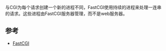 与CGI为每个请求创建一个新的进程不同，FastCGI使用持续的进程来处理一连串的请求。这些进程由FastCGI服务器管理，而不是web服务器。

## 参考

- [FastCGI](https://zh.wikipedia.org/wiki/FastCGI)